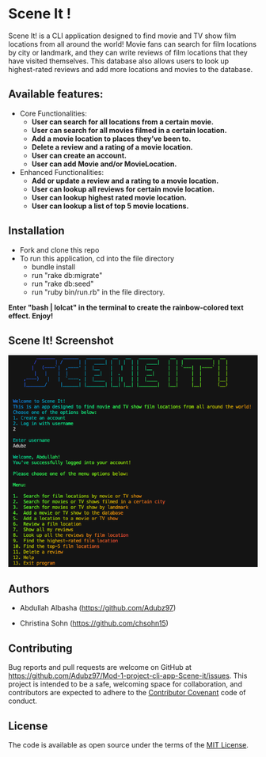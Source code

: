
# Scene It !


Scene It! is a CLI application designed to find movie and TV show film locations from all around the world! Movie fans can search for film locations by city or landmark, and they can write reviews of film locations that they have visited themselves. This database also allows users to look up highest-rated reviews and add more locations and movies to the database. 

 ## Available features:
 
  - Core Functionalities:
    - **User can search for all locations from a certain movie.**
    - **User can search for all movies filmed in a certain location.**
    - **Add a movie location to places they’ve been to.**
    - **Delete a review and a rating of a movie location.**
    - **User can create an account.**
    - **User can add Movie and/or MovieLocation.**
  - Enhanced Functionalities:
    - **Add or update a review and a rating to a movie location.**
    - **User can lookup all reviews for certain movie location.**
    - **User can lookup highest rated movie location.**
    - **User can lookup a list of top 5 movie locations.**


## Installation

- Fork and clone this repo
- To run this application, cd into the file directory
  - bundle install
  - run "rake db:migrate"
  - run "rake db:seed" 
  - run "ruby bin/run.rb" in the file directory.
  
**Enter "bash | lolcat" in the terminal to create the rainbow-colored text effect. Enjoy!**

## Scene It! Screenshot
![Screenshot](screenshot.png)

## Authors
- Abdullah Albasha (https://github.com/Adubz97)

- Christina Sohn (https://github.com/chsohn15)

## Contributing
Bug reports and pull requests are welcome on GitHub at https://github.com/Adubz97/Mod-1-project-cli-app-Scene-it/issues. This project is intended to be a safe, welcoming space for collaboration, and contributors are expected to adhere to the [Contributor Covenant](http://contributor-covenant.org) code of conduct.

## License 
The code is available as open source under the terms of the [MIT License](https://opensource.org/licenses/MIT).
